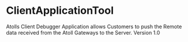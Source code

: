 # ClientApplicationTool

Atolls Client Debugger Application allows Customers to push the Remote data received from the Atoll Gateways to the Server.
Version 1.0

